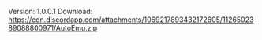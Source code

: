 Version: 1.0.0.1
Download: https://cdn.discordapp.com/attachments/1069217893432172605/1126502389088800971/AutoEmu.zip
